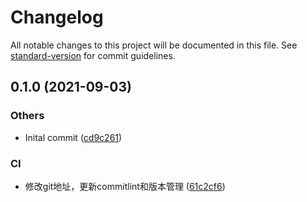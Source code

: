 # Changelog

All notable changes to this project will be documented in this file. See [standard-version](https://github.com/conventional-changelog/standard-version) for commit guidelines.

## 0.1.0 (2021-09-03)


### Others

* Inital commit ([cd9c261](https://github.com/moyongshi/morse-cli/commit/cd9c26145a6463e27ef2fa055ff828c280c31473))


### CI

* 修改git地址，更新commitlint和版本管理 ([61c2cf6](https://github.com/moyongshi/morse-cli/commit/61c2cf604a2599d90875283f0af77424eec2f018))
